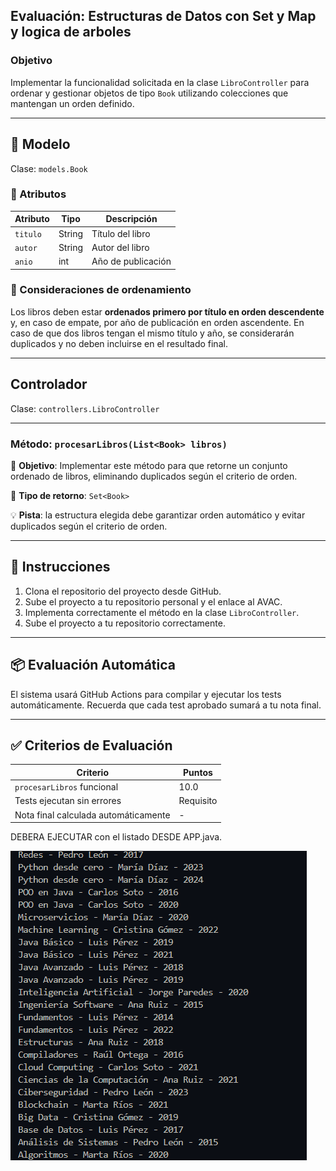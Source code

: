 
##  Evaluación: Estructuras de Datos con Set y Map y logica de arboles

### Objetivo

Implementar la funcionalidad solicitada en la clase `LibroController` para ordenar y gestionar objetos de tipo `Book` utilizando colecciones que mantengan un orden definido.

---

## 🧩 Modelo

Clase: `models.Book`

### 📑 Atributos

| Atributo | Tipo   | Descripción        |
| -------- | ------ | ------------------ |
| `titulo` | String | Título del libro   |
| `autor`  | String | Autor del libro    |
| `anio`   | int    | Año de publicación |

### 🧠 Consideraciones de ordenamiento

Los libros deben estar **ordenados primero por título en orden descendente** y, en caso de empate, por año de publicación en orden ascendente. En caso de que dos libros tengan el mismo título y año, se considerarán duplicados y no deben incluirse en el resultado final.

---

## Controlador

Clase: `controllers.LibroController`

---

###  Método: `procesarLibros(List<Book> libros)`

🔹 **Objetivo**: Implementar este método para que retorne un conjunto ordenado de libros, eliminando duplicados según el criterio de orden.

🔸 **Tipo de retorno**: `Set<Book>`

💡 **Pista**: la estructura elegida debe garantizar orden automático y evitar duplicados según el criterio de orden.


---

## 📌 Instrucciones

1. Clona el repositorio del proyecto desde GitHub.
2. Sube el proyecto a tu repositorio personal y el enlace al AVAC.
3. Implementa correctamente el método en la clase `LibroController`.
4. Sube el proyecto a tu repositorio correctamente.

---

## 📦 Evaluación Automática

El sistema usará GitHub Actions para compilar y ejecutar los tests automáticamente.
Recuerda que cada test aprobado sumará a tu nota final.

---

## ✅ Criterios de Evaluación

| Criterio                             | Puntos    |
| ------------------------------------ | --------- |
| `procesarLibros` funcional           | 10.0      |
| Tests ejecutan sin errores           | Requisito |
| Nota final calculada automáticamente | -         |

DEBERA EJECUTAR con el listado DESDE APP.java.

![alt text](image.png)
